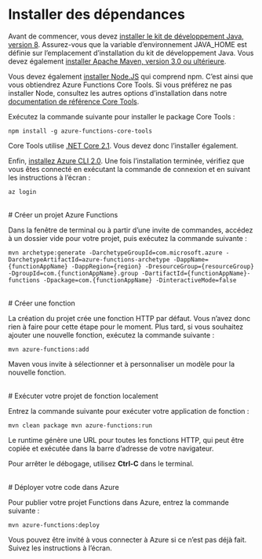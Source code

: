 # Installer des dépendances

Avant de commencer, vous devez [installer le kit de développement Java, version 8](https://go.microsoft.com/fwlink/?linkid=2016706). Assurez-vous que la variable d’environnement JAVA\_HOME est définie sur l’emplacement d’installation du kit de développement Java. Vous devez également [installer Apache Maven, version 3.0 ou ultérieure](https://go.microsoft.com/fwlink/?linkid=2016384).

Vous devez également [installer Node.JS](https://go.microsoft.com/fwlink/?linkid=2016195) qui comprend npm. C’est ainsi que vous obtiendrez Azure Functions Core Tools. Si vous préférez ne pas installer Node, consultez les autres options d’installation dans notre [documentation de référence Core Tools](https://go.microsoft.com/fwlink/?linkid=2016192).

Exécutez la commande suivante pour installer le package Core Tools :

``` npm install -g azure-functions-core-tools ```

Core Tools utilise [.NET Core 2.1](https://go.microsoft.com/fwlink/?linkid=2016373). Vous devez donc l’installer également.

Enfin, [installez Azure CLI 2.0](https://go.microsoft.com/fwlink/?linkid=2016701). Une fois l’installation terminée, vérifiez que vous êtes connecté en exécutant la commande de connexion et en suivant les instructions à l’écran :

``` az login ```

<br/>
# Créer un projet Azure Functions

Dans la fenêtre de terminal ou à partir d’une invite de commandes, accédez à un dossier vide pour votre projet, puis exécutez la commande suivante :

``` mvn archetype:generate -DarchetypeGroupId=com.microsoft.azure -DarchetypeArtifactId=azure-functions-archetype -DappName={functionAppName} -DappRegion={region} -DresourceGroup={resourceGroup} -DgroupId=com.{functionAppName}.group -DartifactId={functionAppName}-functions -Dpackage=com.{functionAppName} -DinteractiveMode=false ```

<br/>
# Créer une fonction

La création du projet crée une fonction HTTP par défaut. Vous n’avez donc rien à faire pour cette étape pour le moment. Plus tard, si vous souhaitez ajouter une nouvelle fonction, exécutez la commande suivante :

``` mvn azure-functions:add ```

Maven vous invite à sélectionner et à personnaliser un modèle pour la nouvelle fonction.

<br/>
# Exécuter votre projet de fonction localement

Entrez la commande suivante pour exécuter votre application de fonction :

``` mvn clean package mvn azure-functions:run ```

Le runtime génère une URL pour toutes les fonctions HTTP, qui peut être copiée et exécutée dans la barre d’adresse de votre navigateur.

Pour arrêter le débogage, utilisez **Ctrl-C** dans le terminal.

<br/>
# Déployer votre code dans Azure

Pour publier votre projet Functions dans Azure, entrez la commande suivante :

``` mvn azure-functions:deploy ```

Vous pouvez être invité à vous connecter à Azure si ce n’est pas déjà fait. Suivez les instructions à l’écran.
